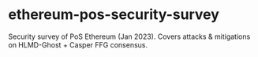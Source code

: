 # ethereum-pos-security-survey
Security survey of PoS Ethereum (Jan 2023). Covers attacks &amp; mitigations on HLMD-Ghost + Casper FFG consensus.
